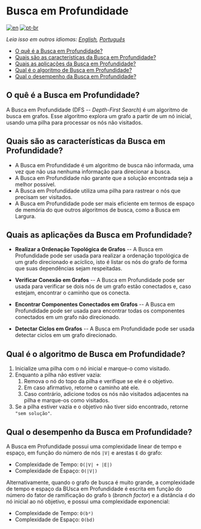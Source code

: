 # Busca em Profundidade

[![en](https://img.shields.io/badge/lang-en-red.svg)](./README.md) [![pt-br](https://img.shields.io/badge/lang-pt--br-green.svg)](README.pt-br.md)

_Leia isso em outros idiomas: [English](README.md), [Português](README.pt-br.md)_

- [O quê é a Busca em Profundidade?](#o-quê-é-a-busca-em-profundidade)
- [Quais são as características da Busca em Profundidade?](#quais-são-as-características-da-busca-em-profundidade)
- [Quais as aplicações da Busca em Profundidade?](#quais-as-aplicações-da-busca-em-profundidade)
- [Qual é o algoritmo de Busca em Profundidade?](#qual-é-o-algoritmo-de-busca-em-profundidade)
- [Qual o desempenho da Busca em Profundidade?](#qual-o-desempenho-da-busca-em-profundidade)

## O quê é a Busca em Profundidade?

A Busca em Profundidade (DFS -- _Depth-First Search_) é um algoritmo de busca em grafos. Esse algoritmo explora um grafo a partir de um nó inicial, usando uma pilha para processar os nós não visitados.

## Quais são as características da Busca em Profundidade?

- A Busca em Profundidade é um algoritmo de busca não informada, uma vez que não usa nenhuma informação para direcionar a busca.
- A Busca em Profundidade não garante que a solução encontrada seja a melhor possível.
- A Busca em Profundidade utiliza uma pilha para rastrear o nós que precisam ser visitados.
- A Busca em Profundidade pode ser mais eficiente em termos de espaço de memória do que outros algoritmos de busca, como a Busca em Largura.

## Quais as aplicações da Busca em Profundidade?

- **Realizar a Ordenação Topológica de Grafos** -- A Busca em Profundidade pode ser usada para realizar a ordenação topológica de um grafo direcionado e acíclico, isto é listar os nós do grafo de forma que suas dependências sejam respeitadas.

- **Verificar Conexão em Grafos** -- A Busca em Profundidade pode ser usada para verificar se dois nós de um grafo estão conectados e, caso estejam, encontrar o caminho que os conecta.

- **Encontrar Componentes Conectados em Grafos** -- A Busca em Profundidade pode ser usada para encontrar todas os componentes conectados em um grafo não direcionado.

- **Detectar Ciclos em Grafos** -- A Busca em Profundidade pode ser usada detectar ciclos em um grafo direcionado.

## Qual é o algoritmo de Busca em Profundidade?

1. Inicialize uma pilha com o nó inicial e marque-o como visitado.
2. Enquanto a pilha não estiver vazia:
   1. Remova o nó do topo da pilha e verifique se ele é o objetivo.
   2. Em caso afirmativo, retorne o caminho até ele.
   3. Caso contrário, adicione todos os nós não visitados adjacentes na pilha e marque-os como visitados.
3. Se a pilha estiver vazia e o objetivo não tiver sido encontrado, retorne `"sem solução"`.

## Qual o desempenho da Busca em Profundidade?

A Busca em Profundidade possui uma complexidade linear de tempo e espaço, em função do número de nós `|V|` e arestas `E` do grafo:

- Complexidade de Tempo: `O(|V| + |E|)`
- Complexidade de Espaço: `O(|V|)`

Alternativamente, quando o grafo de busca é muito grande, a complexidade de tempo e espaço da BUsca em Profundidade é escrita em função do número do fator de ramificação do grafo `b` (_branch factor_) e a distância `d` do nó inicial ao nó objetivo, e possui uma complexidade exponencial:

- Complexidade de Tempo: `O(bᵈ)`
- Complexidade de Espaço: `O(bd)`
